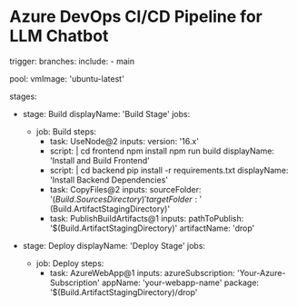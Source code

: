 # Azure DevOps CI/CD Pipeline for LLM Chatbot

trigger:
  branches:
    include:
      - main

pool:
  vmImage: 'ubuntu-latest'

stages:
- stage: Build
  displayName: 'Build Stage'
  jobs:
  - job: Build
    steps:
    - task: UseNode@2
      inputs:
        version: '16.x'
    - script: |
        cd frontend
        npm install
        npm run build
      displayName: 'Install and Build Frontend'
    - script: |
        cd backend
        pip install -r requirements.txt
      displayName: 'Install Backend Dependencies'
    - task: CopyFiles@2
      inputs:
        sourceFolder: '$(Build.SourcesDirectory)'
        targetFolder: '$(Build.ArtifactStagingDirectory)'
    - task: PublishBuildArtifacts@1
      inputs:
        pathToPublish: '$(Build.ArtifactStagingDirectory)'
        artifactName: 'drop'

- stage: Deploy
  displayName: 'Deploy Stage'
  jobs:
  - job: Deploy
    steps:
    - task: AzureWebApp@1
      inputs:
        azureSubscription: 'Your-Azure-Subscription'
        appName: 'your-webapp-name'
        package: '$(Build.ArtifactStagingDirectory)/drop'
